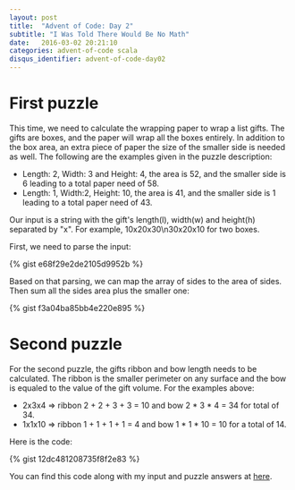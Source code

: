 ```yaml
---
layout: post
title:  "Advent of Code: Day 2"
subtitle: "I Was Told There Would Be No Math"
date:   2016-03-02 20:21:10
categories: advent-of-code scala
disqus_identifier: advent-of-code-day02
---
```

# First puzzle

This time, we need to calculate the wrapping paper to wrap a list gifts. The gifts are boxes, and the paper will wrap all the boxes entirely. In addition to the box area, an extra piece of paper the size of the smaller side is needed as well. The following are the examples given in the puzzle description:

- Length: 2, Width: 3 and Height: 4, the area is 52, and the smaller side is 6 leading to a total paper need of 58.
- Length: 1, Width:2, Height: 10, the area is 41, and the smaller side is 1 leading to a total paper need of 43.

Our input is a string with the gift's length(l), width(w) and height(h) separated by "x". For example, 10x20x30\n30x20x10 for two boxes.

First, we need to parse the input:

{% gist e68f29e2de2105d9952b %}

Based on that parsing, we can map the array of sides to the area of sides. Then sum all the sides area plus the smaller one:

{% gist f3a04ba85bb4e220e895 %}


# Second puzzle

For the second puzzle, the gifts ribbon and bow length needs to be calculated. The ribbon is the smaller perimeter on any surface and the bow is equaled to the value of the gift volume. For the examples above:

- 2x3x4 => ribbon 2 + 2 + 3 + 3 = 10 and bow 2 * 3 * 4 = 34 for total of 34.
- 1x1x10 => ribbon 1 + 1 + 1 + 1 = 4 and bow 1 * 1 * 10 = 10 for a total of 14.

Here is the code:

{% gist 12dc481208735f8f2e83 %}


You can find this code along with my input and puzzle answers at [here](https://github.com/darienmt/advent-of-code/blob/master/scala/src/main/scala/Day02.sc).
